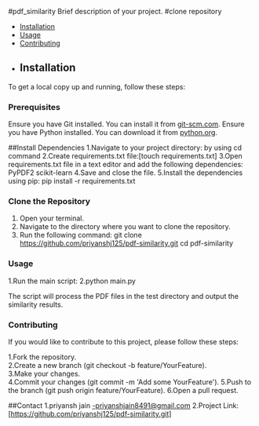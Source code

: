 #pdf_similarity
Brief description of your project.
#clone repository
- [Installation](#installation)
- [Usage](#usage)
- [Contributing](#contributing)
- ## Installation

To get a local copy up and running, follow these steps:

### Prerequisites

Ensure you have Git installed. You can install it from [git-scm.com](https://git-scm.com/).
Ensure you have Python installed. You can download it from [python.org](https://www.python.org/).

##Install Dependencies
1.Navigate to your project directory: by using cd command
2.Create requirements.txt file:[touch requirements.txt]
3.Open requirements.txt file in a text editor and add the following dependencies:
PyPDF2
scikit-learn
4.Save and close the file.
5.Install the dependencies using pip:  pip install -r requirements.txt

### Clone the Repository

1. Open your terminal.
2. Navigate to the directory where you want to clone the repository.
3. Run the following command:
    git clone https://github.com/priyanshj125/pdf-similarity.git
    cd pdf-similarity
### Usage

1.Run the main script:
2.python main.py


The script will process the PDF files in the test directory and output the similarity results.

### Contributing

If you would like to contribute to this project, please follow these steps:

1.Fork the repository.                                                                                                                               
2.Create a new branch (git checkout -b feature/YourFeature).                                                                               
3.Make your changes.  
4.Commit your changes (git commit -m 'Add some YourFeature').
5.Push to the branch (git push origin feature/YourFeature).
6.Open a pull request.

##Contact
1.priyansh jain -priyanshjain8491@gmail.com
2.Project Link:[https://github.com/priyanshj125/pdf-similarity.git]
